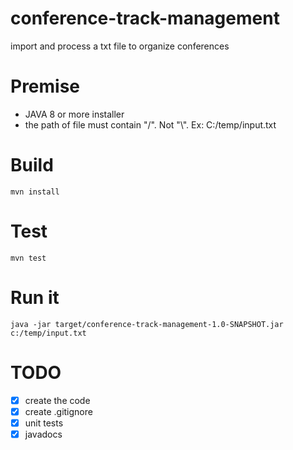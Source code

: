 # conference-track-management
import and process a txt file to organize conferences
# Premise
- JAVA 8 or more installer
- the path of file must contain "/". Not "\\". Ex: C:/temp/input.txt
# Build
```
mvn install
```
# Test
```
mvn test
```
# Run it
```
java -jar target/conference-track-management-1.0-SNAPSHOT.jar c:/temp/input.txt
```
# 
# TODO
- [x] create the code
- [x] create .gitignore
- [x] unit tests
- [x] javadocs